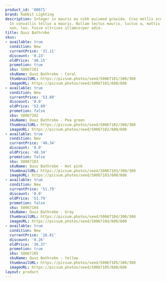 ```yaml
---
product_id: '00671'
brand: Rabbit Lighting
description: Integer in mauris eu nibh euismod gravida. Cras mollis scelerisque nunc.
  In convallis tellus a mauris. Nullam lectus mauris, luctus a, mattis ac, tempus
  non, leo. Fusce ultrices ullamcorper odio.
title: Quuz Bathrobe
skus:
- available: true
  condition: New
  currentPrice: '31.11'
  discount: '0.23'
  oldPrice: '40.15'
  promotion: true
  sku: S0067101
  skuName: Quuz Bathrobe - Coral
  thumbnailURL: https://picsum.photos/seed/S0067101/300/300
  imageURL: https://picsum.photos/seed/S0067101/600/600
- available: true
  condition: New
  currentPrice: '53.89'
  discount: '0.0'
  oldPrice: '53.89'
  promotion: false
  sku: S0067102
  skuName: Quuz Bathrobe - Pea green
  thumbnailURL: https://picsum.photos/seed/S0067102/300/300
  imageURL: https://picsum.photos/seed/S0067102/600/600
- available: true
  condition: New
  currentPrice: '48.34'
  discount: '0.0'
  oldPrice: '48.34'
  promotion: false
  sku: S0067103
  skuName: Quuz Bathrobe - Hot pink
  thumbnailURL: https://picsum.photos/seed/S0067103/300/300
  imageURL: https://picsum.photos/seed/S0067103/600/600
- available: true
  condition: New
  currentPrice: '51.79'
  discount: '0.0'
  oldPrice: '51.79'
  promotion: false
  sku: S0067104
  skuName: Quuz Bathrobe - Gray
  thumbnailURL: https://picsum.photos/seed/S0067104/300/300
  imageURL: https://picsum.photos/seed/S0067104/600/600
- available: true
  condition: New
  currentPrice: '26.81'
  discount: '0.26'
  oldPrice: '36.37'
  promotion: true
  sku: S0067105
  skuName: Quuz Bathrobe - Yellow
  thumbnailURL: https://picsum.photos/seed/S0067105/300/300
  imageURL: https://picsum.photos/seed/S0067105/600/600
layout: product
---
```

